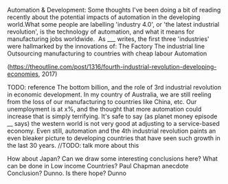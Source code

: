 

Automation & Development: Some thoughts
I've been doing a bit of reading recently about the potential impacts of automation in the developing world.What some people are labelling 'industry 4.0', or 'the latest industrial revolution', is the technology of automation, and what it means for manufacturing jobs worldwide. 
As ___ writes, the first three 'industries' were hallmarked by the innovations of:
The Factory
The industrial line
Outsourcing manufacturing to countries with cheap labour
Automation 

(https://theoutline.com/post/1316/fourth-industrial-revolution-developing-economies, 2017)


TODO: reference The bottom billion, and the role of 3rd industrial revolution in economic development.
In my country of Australia, we are still reeling from the loss of our manufacturing to countries like China, etc. Our unemployment is at x%, and the thought that more automation could increase that is simply terrifying. It's safe to say (as planet money episode __ says) the western world is not very good at adjusting to a service-based economy.
Even still, automation and the 4th industrial revolution paints an even bleaker picture to developing countries that have seen such growth in the last 30 years.
//TODO: talk more about this


How about Japan? Can we draw some interesting conclusions here?
What can be done in Low income Countries?
Paul Chapman anecdote
Conclusion? Dunno. Is there hope? Dunno